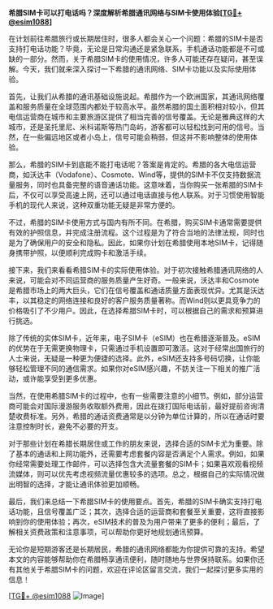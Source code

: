 **希腊SIM卡可以打电话吗？深度解析希腊通讯网络与SIM卡使用体验[[TG💪+ @esim1088](https://t.me/s/esim1088)]**

在计划前往希腊旅行或长期居住时，很多人都会关心一个问题：希腊的SIM卡是否支持打电话功能？毕竟，无论是日常沟通还是紧急联系，手机通话功能都是不可或缺的一部分。然而，关于希腊SIM卡的使用情况，许多人可能还存在疑问，甚至误解。今天，我们就来深入探讨一下希腊的通讯网络、SIM卡功能以及实际使用体验。

首先，让我们从希腊的通讯基础设施说起。希腊作为一个欧洲国家，其通讯网络覆盖和服务质量在全球范围内都处于较高水平。虽然希腊的国土面积相对较小，但其电信运营商在城市和主要旅游区提供了相当完善的信号覆盖。无论是雅典这样的大城市，还是圣托里尼、米科诺斯等热门岛屿，游客都可以轻松找到可用的信号。当然，在一些偏远地区或者小岛上，信号可能会稍弱，但这并不影响整体的使用体验。

那么，希腊的SIM卡到底能不能打电话呢？答案是肯定的。希腊的各大电信运营商，如沃达丰（Vodafone）、Cosmote、Wind等，提供的SIM卡不仅支持数据流量服务，同时也具备完整的语音通话功能。这意味着，当你购买一张希腊的SIM卡后，不仅可以享受高速上网，还可以通过电话直接与他人联系。对于习惯使用智能手机的现代人来说，这种双重功能无疑是非常方便的。

不过，希腊的SIM卡使用方式与国内有所不同。在希腊，购买SIM卡通常需要提供有效的护照信息，并完成注册流程。这个过程是为了符合当地的法律法规，同时也是为了确保用户的安全和隐私。因此，如果你计划在希腊使用本地SIM卡，记得随身携带护照，以便顺利完成购卡和激活手续。

接下来，我们来看看希腊SIM卡的实际使用体验。对于初次接触希腊通讯网络的人来说，可能会对不同运营商的服务质量产生好奇。一般来说，沃达丰和Cosmote是希腊市场上的两大巨头，它们在信号覆盖和通话质量方面表现优异。尤其是沃达丰，以其稳定的网络连接和良好的客户服务质量著称。而Wind则以更具竞争力的价格吸引了不少用户。因此，在选择希腊SIM卡时，可以根据自己的需求和预算进行挑选。

除了传统的实体SIM卡，近年来，电子SIM卡（eSIM）也在希腊逐渐普及。eSIM的优势在于无需更换物理卡，只需通过手机设置即可激活。这对于经常出国旅行的人士来说，无疑是一种更为便捷的选择。此外，eSIM还支持多号码切换，让你能够轻松管理不同的通信需求。如果你对eSIM感兴趣，不妨关注一下相关的推广活动，或许能享受到更多优惠。

当然，在使用希腊SIM卡的过程中，也有一些需要注意的小细节。例如，部分运营商可能会对国际漫游服务收取额外费用，因此在拨打国际电话前，最好提前咨询清楚收费标准。另外，希腊的通话资费通常是以分钟为单位计算的，所以在通话时要注意控制时长，避免不必要的开支。

对于那些计划在希腊长期居住或工作的朋友来说，选择合适的SIM卡尤为重要。除了基本的通话和上网功能外，还需要考虑套餐内容是否满足个人需求。例如，如果你经常需要处理工作邮件，可以选择包含大流量套餐的SIM卡；如果喜欢观看视频流媒体，则可以优先考虑视频流量优惠较多的选项。总之，根据自己的实际情况做出明智的选择，才能让通讯体验更加顺畅。

最后，我们来总结一下希腊SIM卡的使用要点。首先，希腊的SIM卡确实支持打电话功能，且信号覆盖广泛；其次，选择合适的运营商和套餐至关重要，这将直接影响到你的使用体验；再次，eSIM技术的普及为用户带来了更多的便利；最后，了解相关资费政策和注意事项，可以帮助你更好地规划通讯预算。

无论你是短期游客还是长期居民，希腊的通讯网络都能为你提供可靠的支持。希望本文的内容能够帮助你在希腊畅享通讯便利，随时随地与世界保持联系。如果你还有其他关于希腊SIM卡的问题，欢迎在评论区留言交流，我们一起探讨更多实用的信息！

[[TG💪+ @esim1088](https://t.me/s/esim1088) ![Image](https://i.postimg.cc/4NQfJmqS/Snipaste-2025-05-13-00-14-12.png)]